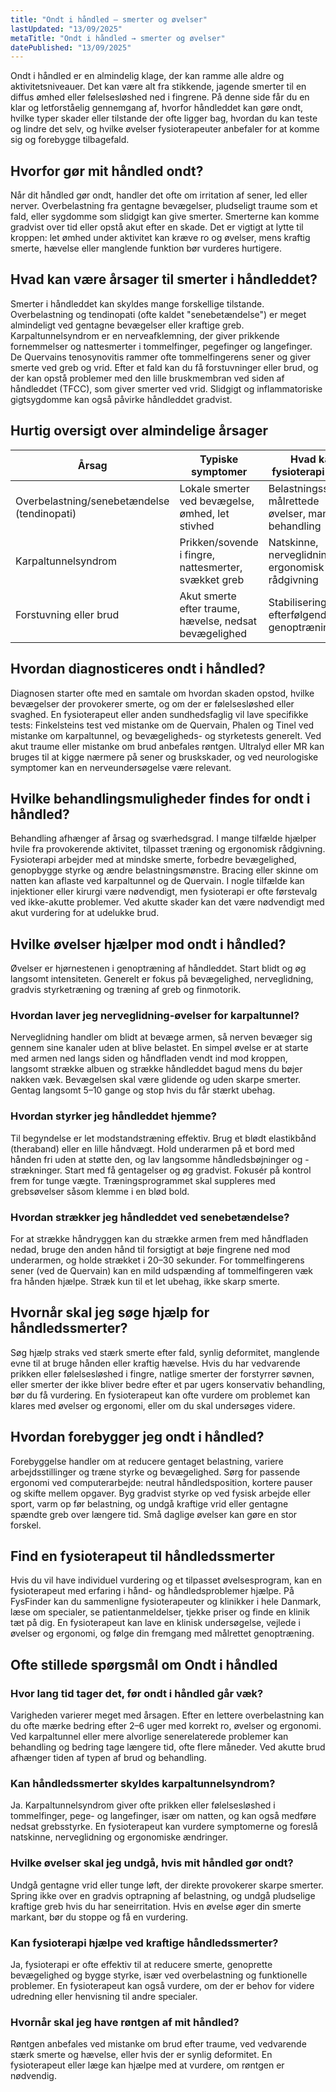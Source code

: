 ```yaml
---
title: "Ondt i håndled – smerter og øvelser"
lastUpdated: "13/09/2025"
metaTitle: "Ondt i håndled → smerter og øvelser"
datePublished: "13/09/2025"
---
```


Ondt i håndled er en almindelig klage, der kan ramme alle aldre og aktivitetsniveauer. Det kan være alt fra stikkende, jagende smerter til en diffus ømhed eller følelsesløshed ned i fingrene. På denne side får du en klar og letforståelig gennemgang af, hvorfor håndleddet kan gøre ondt, hvilke typer skader eller tilstande der ofte ligger bag, hvordan du kan teste og lindre det selv, og hvilke øvelser fysioterapeuter anbefaler for at komme sig og forebygge tilbagefald.

## Hvorfor gør mit håndled ondt?

Når dit håndled gør ondt, handler det ofte om irritation af sener, led eller nerver. Overbelastning fra gentagne bevægelser, pludseligt traume som et fald, eller sygdomme som slidgigt kan give smerter. Smerterne kan komme gradvist over tid eller opstå akut efter en skade. Det er vigtigt at lytte til kroppen: let ømhed under aktivitet kan kræve ro og øvelser, mens kraftig smerte, hævelse eller manglende funktion bør vurderes hurtigere.

## Hvad kan være årsager til smerter i håndleddet?

Smerter i håndleddet kan skyldes mange forskellige tilstande. Overbelastning og tendinopati (ofte kaldet "senebetændelse") er meget almindeligt ved gentagne bevægelser eller kraftige greb. Karpaltunnelsyndrom er en nerveafklemning, der giver prikkende fornemmelser og nattesmerter i tommelfinger, pegefinger og langefinger. De Quervains tenosynovitis rammer ofte tommelfingerens sener og giver smerte ved greb og vrid. Efter et fald kan du få forstuvninger eller brud, og der kan opstå problemer med den lille bruskmembran ved siden af håndleddet (TFCC), som giver smerter ved vrid. Slidgigt og inflammatoriske gigtsygdomme kan også påvirke håndleddet gradvist.

## Hurtig oversigt over almindelige årsager

| Årsag | Typiske symptomer | Hvad kan fysioterapi gøre? |
| --- | --- | --- |
| Overbelastning/senebetændelse (tendinopati) | Lokale smerter ved bevægelse, ømhed, let stivhed | Belastningsstyring, målrettede øvelser, manuel behandling |
| Karpaltunnelsyndrom | Prikken/sovende i fingre, nattesmerter, svækket greb | Natskinne, nerveglidning, ergonomisk rådgivning |
| Forstuvning eller brud | Akut smerte efter traume, hævelse, nedsat bevægelighed | Stabilisering først, efterfølgende genoptræning |

## Hvordan diagnosticeres ondt i håndled?

Diagnosen starter ofte med en samtale om hvordan skaden opstod, hvilke bevægelser der provokerer smerte, og om der er følelsesløshed eller svaghed. En fysioterapeut eller anden sundhedsfaglig vil lave specifikke tests: Finkelsteins test ved mistanke om de Quervain, Phalen og Tinel ved mistanke om karpaltunnel, og bevægeligheds- og styrketests generelt. Ved akut traume eller mistanke om brud anbefales røntgen. Ultralyd eller MR kan bruges til at kigge nærmere på sener og bruskskader, og ved neurologiske symptomer kan en nerveundersøgelse være relevant.

## Hvilke behandlingsmuligheder findes for ondt i håndled?

Behandling afhænger af årsag og sværhedsgrad. I mange tilfælde hjælper hvile fra provokerende aktivitet, tilpasset træning og ergonomisk rådgivning. Fysioterapi arbejder med at mindske smerte, forbedre bevægelighed, genopbygge styrke og ændre belastningsmønstre. Bracing eller skinne om natten kan aflaste ved karpaltunnel og de Quervain. I nogle tilfælde kan injektioner eller kirurgi være nødvendigt, men fysioterapi er ofte førstevalg ved ikke-akutte problemer. Ved akutte skader kan det være nødvendigt med akut vurdering for at udelukke brud.

## Hvilke øvelser hjælper mod ondt i håndled?

Øvelser er hjørnestenen i genoptræning af håndleddet. Start blidt og øg langsomt intensiteten. Generelt er fokus på bevægelighed, nerveglidning, gradvis styrketræning og træning af greb og finmotorik.

### Hvordan laver jeg nerveglidning-øvelser for karpaltunnel?

Nerveglidning handler om blidt at bevæge armen, så nerven bevæger sig gennem sine kanaler uden at blive belastet. En simpel øvelse er at starte med armen ned langs siden og håndfladen vendt ind mod kroppen, langsomt strække albuen og strække håndleddet bagud mens du bøjer nakken væk. Bevægelsen skal være glidende og uden skarpe smerter. Gentag langsomt 5–10 gange og stop hvis du får stærkt ubehag.

### Hvordan styrker jeg håndleddet hjemme?

Til begyndelse er let modstandstræning effektiv. Brug et blødt elastikbånd (theraband) eller en lille håndvægt. Hold underarmen på et bord med hånden fri uden at støtte den, og lav langsomme håndledsbøjninger og -strækninger. Start med få gentagelser og øg gradvist. Fokusér på kontrol frem for tunge vægte. Træningsprogrammet skal suppleres med grebsøvelser såsom klemme i en blød bold.

### Hvordan strækker jeg håndleddet ved senebetændelse?

For at strække håndryggen kan du strække armen frem med håndfladen nedad, bruge den anden hånd til forsigtigt at bøje fingrene ned mod underarmen, og holde strækket i 20–30 sekunder. For tommelfingerens sener (ved de Quervain) kan en mild udspænding af tommelfingeren væk fra hånden hjælpe. Stræk kun til et let ubehag, ikke skarp smerte.

## Hvornår skal jeg søge hjælp for håndledssmerter?

Søg hjælp straks ved stærk smerte efter fald, synlig deformitet, manglende evne til at bruge hånden eller kraftig hævelse. Hvis du har vedvarende prikken eller følelsesløshed i fingre, natlige smerter der forstyrrer søvnen, eller smerter der ikke bliver bedre efter et par ugers konservativ behandling, bør du få vurdering. En fysioterapeut kan ofte vurdere om problemet kan klares med øvelser og ergonomi, eller om du skal undersøges videre.

## Hvordan forebygger jeg ondt i håndled?

Forebyggelse handler om at reducere gentaget belastning, variere arbejdsstillinger og træne styrke og bevægelighed. Sørg for passende ergonomi ved computerarbejde: neutral håndledsposition, kortere pauser og skifte mellem opgaver. Byg gradvist styrke op ved fysisk arbejde eller sport, varm op før belastning, og undgå kraftige vrid eller gentagne spændte greb over længere tid. Små daglige øvelser kan gøre en stor forskel.

## Find en fysioterapeut til håndledssmerter

Hvis du vil have individuel vurdering og et tilpasset øvelsesprogram, kan en fysioterapeut med erfaring i hånd- og håndledsproblemer hjælpe. På FysFinder kan du sammenligne fysioterapeuter og klinikker i hele Danmark, læse om specialer, se patientanmeldelser, tjekke priser og finde en klinik tæt på dig. En fysioterapeut kan lave en klinisk undersøgelse, vejlede i øvelser og ergonomi, og følge din fremgang med målrettet genoptræning.

## Ofte stillede spørgsmål om Ondt i håndled

### Hvor lang tid tager det, før ondt i håndled går væk?

Varigheden varierer meget med årsagen. Efter en lettere overbelastning kan du ofte mærke bedring efter 2–6 uger med korrekt ro, øvelser og ergonomi. Ved karpaltunnel eller mere alvorlige senerelaterede problemer kan behandling og bedring tage længere tid, ofte flere måneder. Ved akutte brud afhænger tiden af typen af brud og behandling.

### Kan håndledssmerter skyldes karpaltunnelsyndrom?

Ja. Karpaltunnelsyndrom giver ofte prikken eller følelsesløshed i tommelfinger, pege- og langefinger, især om natten, og kan også medføre nedsat grebsstyrke. En fysioterapeut kan vurdere symptomerne og foreslå natskinne, nerveglidning og ergonomiske ændringer.

### Hvilke øvelser skal jeg undgå, hvis mit håndled gør ondt?

Undgå gentagne vrid eller tunge løft, der direkte provokerer skarpe smerter. Spring ikke over en gradvis optrapning af belastning, og undgå pludselige kraftige greb hvis du har seneirritation. Hvis en øvelse øger din smerte markant, bør du stoppe og få en vurdering.

### Kan fysioterapi hjælpe ved kraftige håndledssmerter?

Ja, fysioterapi er ofte effektiv til at reducere smerte, genoprette bevægelighed og bygge styrke, især ved overbelastning og funktionelle problemer. En fysioterapeut kan også vurdere, om der er behov for videre udredning eller henvisning til andre specialer.

### Hvornår skal jeg have røntgen af mit håndled?

Røntgen anbefales ved mistanke om brud efter traume, ved vedvarende stærk smerte og hævelse, eller hvis der er synlig deformitet. En fysioterapeut eller læge kan hjælpe med at vurdere, om røntgen er nødvendig.